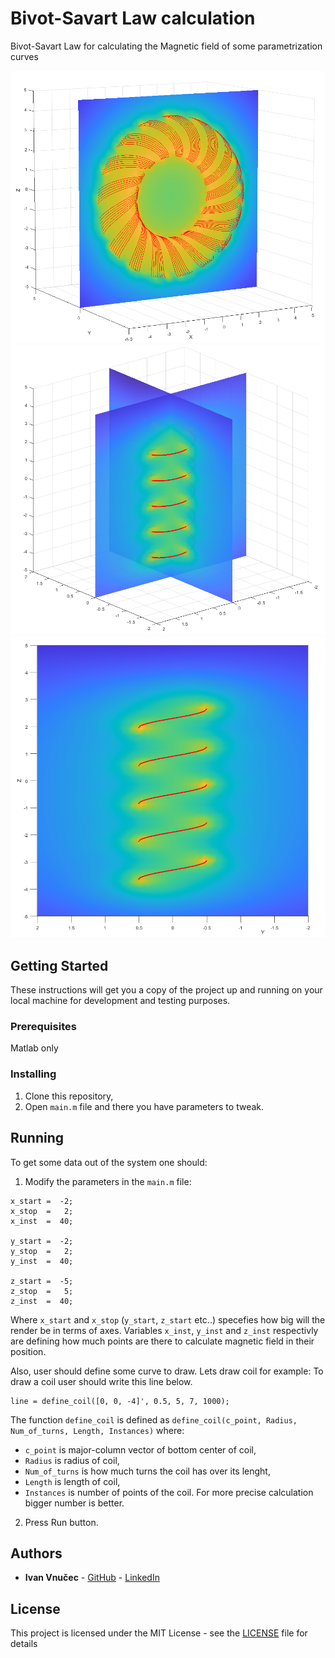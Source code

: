 # Bivot-Savart Law calculation

Bivot-Savart Law for calculating the Magnetic field of some parametrization curves

![Toroid](https://github.com/IvanVnucec/Biot-Savart-law/blob/master/output_examples/toroid.bmp)
![Coil1](https://github.com/IvanVnucec/Biot-Savart-law/blob/master/output_examples/coil1.bmp)
![Coil2](https://github.com/IvanVnucec/Biot-Savart-law/blob/master/output_examples/coil2.bmp)

## Getting Started

These instructions will get you a copy of the project up and running on your local machine for development and testing purposes.

### Prerequisites

Matlab only

### Installing

1. Clone this repository,
2. Open `main.m` file and there you have parameters to tweak.


## Running
To get some data out of the system one should:
1. Modify the parameters in the `main.m` file:
```
x_start =  -2;
x_stop  =   2;
x_inst  =  40;

y_start =  -2;
y_stop  =   2;
y_inst  =  40;

z_start =  -5;
z_stop  =   5;
z_inst  =  40;
```
Where `x_start` and `x_stop` (`y_start`, `z_start` etc..) specefies how big will the render be in terms of axes. Variables `x_inst`,  `y_inst` and `z_inst` respectivly are defining how much points are there to calculate magnetic field in their position.

Also, user should define some curve to draw. Lets draw coil for example:
To draw a coil user should write this line below.
```
line = define_coil([0, 0, -4]', 0.5, 5, 7, 1000);
```
The function `define_coil` is defined as `define_coil(c_point, Radius, Num_of_turns, Length, Instances)` where:
- `c_point` is major-column vector of bottom center of coil, 
- `Radius` is radius of coil,
- `Num_of_turns` is how much turns the coil has over its lenght,
- `Length` is length of coil,
- `Instances` is number of points of the coil. For more precise calculation bigger number is better.

2. Press Run button.

## Authors

* **Ivan Vnučec** - [GitHub](https://github.com/IvanVnucec)
                  - [LinkedIn](https://www.linkedin.com/in/ivan-vnucec/)

## License

This project is licensed under the MIT License - see the [LICENSE](LICENSE) file for details
